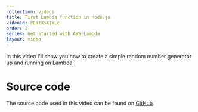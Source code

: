 ```yaml
---
collection: videos
title: First Lambda function in node.js
videoId: PEatXsXIkLc
order: 2
series: Get started with AWS Lambda
layout: video
---
```


In this video I'll show you how to create a simple random number generator up and running on Lambda.

# Source code
The source code used in this video can be found on <a href="https://github.com/SavjeeTutorials/getting-started-with-lambda/tree/master/02-first-function-in-node" target="_blank">GitHub</a>.